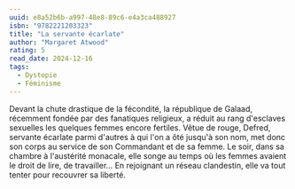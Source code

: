 ```yaml
---
uuid: e8a52b6b-a997-48e8-89c6-e4a3ca488927
isbn: "9782221203323"
title: "La servante écarlate"
author: "Margaret Atwood"
rating: 5
read_date: 2024-12-16
tags:
  - Dystopie
  - Féminisme
---
```


Devant la chute drastique de la fécondité, la république de Galaad, récemment fondée par des fanatiques religieux, a réduit au rang d'esclaves sexuelles les quelques femmes encore fertiles. Vêtue de rouge, Defred, servante écarlate parmi d'autres à qui l'on a ôté jusqu'à son nom, met donc son corps au service de son Commandant et de sa femme. Le soir, dans sa chambre à l'austérité monacale, elle songe au temps où les femmes avaient le droit de lire, de travailler… En rejoignant un réseau clandestin, elle va tout tenter pour recouvrer sa liberté.
